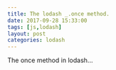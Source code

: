 ```yaml
---
title: The lodash _.once method.
date: 2017-09-28 15:33:00
tags: [js,lodash]
layout: post
categories: lodash
---
```


The once method in lodash...

<!-- more -->
